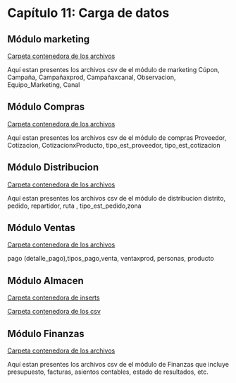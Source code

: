 # Capítulo 11: Carga de datos
## Módulo marketing

[Carpeta contenedora de los archivos](archivos_cap_11/modulo_mark)

Aquí estan presentes los archivos csv de el módulo de marketing
Cúpon, Campaña, Campañaxprod, Campañaxcanal, Observacion, Equipo_Marketing, Canal

## Módulo Compras

[Carpeta contenedora de los archivos](archivos_cap_11/modulo_comp)

Aquí estan presentes los archivos csv de el módulo de compras
Proveedor, Cotizacion, CotizacionxProducto, tipo_est_proveedor, tipo_est_cotizacion

## Módulo Distribucion

[Carpeta contenedora de los archivos](archivos_cap_11/modulo_dist)

Aquí estan presentes los archivos csv de el módulo de distribucion
distrito, pedido, repartidor, ruta , tipo_est_pedido,zona

## Módulo Ventas

[Carpeta contenedora de los archivos](archivos_cap_11/modulo_venta)

pago (detalle_pago),tipos_pago,venta, ventaxprod, personas, producto

## Módulo Almacen

[Carpeta contenedora de inserts](archivos_cap16/modulo_almacen/Migni_Store_Inserts.sql)

[Carpeta contenedora de los csv](archivos_cap_11/Mod_Alamacen)

## Módulo Finanzas
[Carpeta contenedora de los archivos](archivos_cap_11/ModFinanzas)

Aquí estan presentes los archivos csv de el módulo de Finanzas que incluye presupuesto, facturas, asientos contables, estado de resultados, etc.
